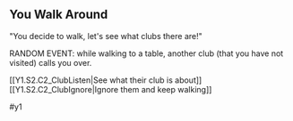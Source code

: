 ## You Walk Around

"You decide to walk, let's see what clubs there are!"

RANDOM EVENT: while walking to a table, another club (that you have not visited) calls you over.

[[Y1.S2.C2_ClubListen|See what their club is about]]
[[Y1.S2.C2_ClubIgnore|Ignore them and keep walking]]

#y1